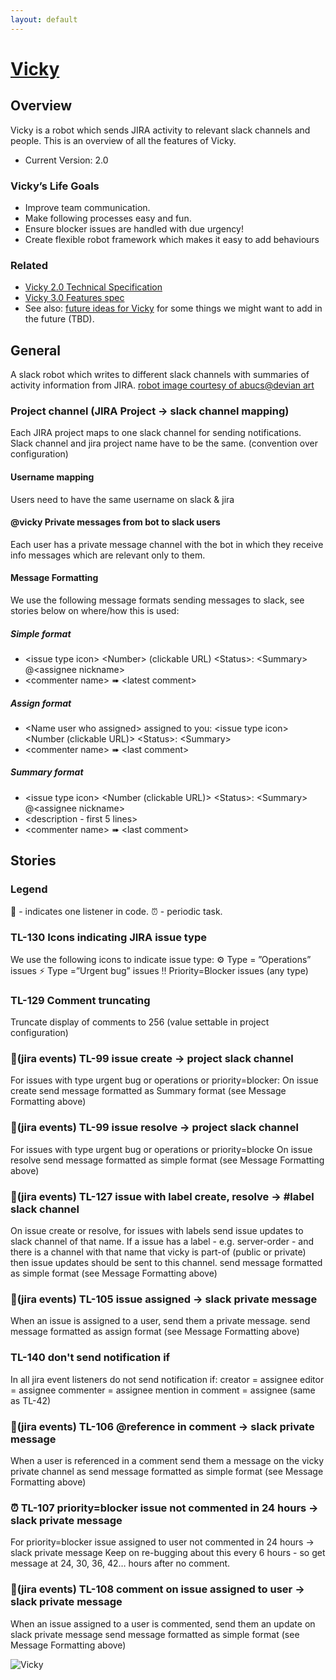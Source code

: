 ```yaml
---
layout: default
---
```


# [Vicky](https://github.com/devadmin-com/vicky)

## Overview

Vicky is a robot which sends JIRA activity to relevant slack channels and people. This is an overview of all the features of Vicky.
* Current Version: 2.0

### Vicky’s Life Goals

*	Improve team communication.
*	Make following processes easy and fun.
*	Ensure blocker issues are handled with due urgency!
*	Create flexible robot framework which makes it easy to add behaviours

### Related

* [Vicky 2.0 Technical Specification](https://docs.google.com/document/d/1FJ9pqHPJ3jBPb45LfxMviRjyjnPpmoSSbIfzPw4Ud10/edit#)
* [Vicky 3.0 Features spec](https://docs.google.com/document/d/1AZMyca3aNoVAB3OR_gn5sypVferJxhpazdu8BkmUWas/edit?pli=1#)
* See also: [future ideas for Vicky](https://docs.google.com/document/d/1e7Rydt8QOeFp_yx-8sr9MHZrwJzSQ-tqcLTEoKpSrU0/edit#) for some things we might want to add in the future (TBD).


## General

A slack robot which writes to different slack channels with summaries of activity information from JIRA.
[robot image courtesy of abucs@devian art](http://abucs.deviantart.com/art/Robot-couple-313055907)

### Project channel (JIRA Project -&gt; slack channel mapping)
Each JIRA project maps to one slack channel for sending notifications. 
Slack channel and jira project name have to be the same.
(convention over configuration)

#### Username mapping
Users need to have the same username on slack & jira

#### @vicky Private messages from bot to slack users
Each user has a private message channel with the bot in which they receive info messages which are relevant only to them.

#### Message Formatting
We use the following message formats sending messages to slack, see stories below on where/how this is used:

##### Simple format
*	&lt;issue type icon&gt; &lt;Number&gt; (clickable URL) &lt;Status&gt;: &lt;Summary&gt; @&lt;assignee nickname&gt;
*	&lt;commenter name&gt; ➠ &lt;latest comment&gt;

##### Assign format
*	&lt;Name user who assigned&gt; assigned to you: &lt;issue type icon&gt; &lt;Number (clickable URL)&gt; &lt;Status&gt;: &lt;Summary&gt; 
*	&lt;commenter name&gt; ➠ &lt;last comment&gt;

##### Summary format
*	&lt;issue type icon&gt; &lt;Number (clickable URL)&gt; &lt;Status&gt;: &lt;Summary&gt; @&lt;assignee nickname&gt;
*	&lt;description - first 5 lines&gt;
*	&lt;commenter name&gt; ➠ &lt;last comment&gt;

## Stories
### Legend
🤖 - indicates one listener in code.
⏰ - periodic task.
### TL-130 <issue type icon> Icons indicating JIRA issue type
We use the following icons to indicate issue type:
⚙ Type = ”Operations” issues
⚡ Type =”Urgent bug” issues
‼️ Priority=Blocker issues (any type)

### TL-129 Comment truncating
Truncate display of comments to 256 (value settable in project configuration)
### 🤖(jira events) TL-99 issue create -> project slack channel
For issues with type urgent bug or operations or priority=blocker:
On issue create send message formatted as Summary format (see Message Formatting above)
### 🤖(jira events) TL-99 issue resolve -> project slack channel
For issues with type urgent bug or operations or priority=blocke
On issue resolve send message formatted as simple format (see Message Formatting above)
### 🤖(jira events) TL-127 issue with label create, resolve -> #label slack channel
On issue create or resolve, for issues with labels send issue updates to slack channel of that name.
If a issue has a label - e.g. server-order - and there is a channel with that name that vicky is part-of (public or private) then issue updates should be sent to this channel.
send message formatted as simple format (see Message Formatting above)
### 🤖(jira events) TL-105 issue assigned -> slack private message
When an issue is assigned to a user, send them a private message.
send message formatted as assign format (see Message Formatting above)
### TL-140 don't send notification if
In all jira event listeners do not send notification if:
creator = assignee
editor = assignee
commenter = assignee
mention in comment = assignee
(same as TL-42)
### 🤖(jira events) TL-106 @reference in comment  -> slack private message
When a user is referenced in a comment send them a message on the vicky private channel as send message formatted as simple format (see Message Formatting above)
### ⏰ TL-107 priority=blocker issue not commented in 24 hours  -> slack private message
For priority=blocker issue assigned to user not commented in 24 hours   -> slack private message
Keep on re-bugging about this every 6 hours - so get message at 24, 30, 36, 42… hours after no comment.
### 🤖(jira events) TL-108 comment on issue assigned to user  -> slack private message
When an issue assigned to a user is commented, send them an update on slack private message send message formatted as simple format (see Message Formatting above)


![Vicky](https://devadmin-com.github.io/vicky/vicky-image.png)

